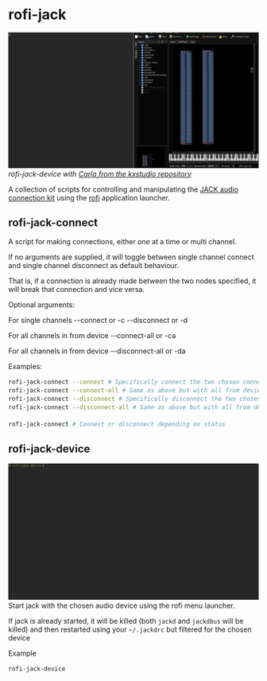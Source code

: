 # rofi-jack
![multiple connections with rofi-jack](/multiconnect.gif)
*rofi-jack-device with [Carla from the kxstudio repository](https://kx.studio/Applications)*

A collection of scripts for controlling and manipulating the [JACK audio connection kit](https://jackaudio.org/) using the [rofi](https://github.com/davatorium/rofi) application launcher.

## rofi-jack-connect

A script for making connections, either one at a time or multi channel.

If no arguments are supplied, it will toggle between single channel connect and single channel disconnect as default behaviour.

That is, if a connection is already made between the two nodes specified, it will break that connection and vice versa.

Optional arguments:

For single channels
--connect or -c
--disconnect or -d

For all channels in from device
--connect-all or -ca

For all channels in from device
--disconnect-all or -da

Examples:
```bash
rofi-jack-connect --connect # Specifically connect the two chosen connection points
rofi-jack-connect --connect-all # Same as above but with all from device's outputs
rofi-jack-connect --disconnect # Specifically disconnect the two chosen connection points
rofi-jack-connect --disconnect-all # Same as above but with all from device's outputs

rofi-jack-connect # Connect or disconnect depending on status
```
## rofi-jack-device

![jack device selection](/jack-device.gif)
Start jack with the chosen audio device using the rofi menu launcher.

If jack is already started, it will be killed (both `jackd` and `jackdbus` will be killed) and then restarted using your `~/.jackdrc` but filtered for the chosen device

Example
```bash
rofi-jack-device
```
